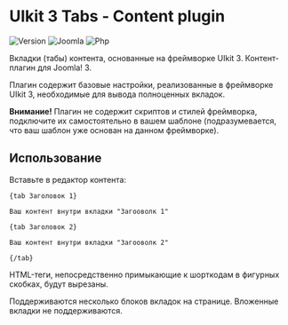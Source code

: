 # UIkit 3 Tabs - Content plugin

![Version](https://img.shields.io/badge/VERSION-1.1.0-0366d6.svg?style=for-the-badge)
![Joomla](https://img.shields.io/badge/joomla-3.7+-1A3867.svg?style=for-the-badge)
![Php](https://img.shields.io/badge/php-5.6+-8892BF.svg?style=for-the-badge)

Вкладки (табы) контента, основанные на фреймворке UIkit 3. Контент-плагин для Joomla! 3.

Плагин содержит базовые настройки, реализованные в фреймворке UIkit 3, необходимые для вывода полноценных вкладок.

**Внимание!** Плагин не содержит скриптов и стилей фреймворка, подключите их самостоятельно в вашем шаблоне (подразумевается, что ваш шаблон уже основан на данном фреймворке).

## Использование

Вставьте в редактор контента:

```text
{tab Заголовок 1}

Ваш контент внутри вкладки "Загооволк 1"

{tab Заголовок 2}

Ваш контент внутри вкладки "Загооволк 2"

{/tab}
```

HTML-теги, непосредственно примыкающие к шорткодам в фигурных скобках, будут вырезаны.

Поддерживаются несколько блоков вкладок на странице. Вложенные вкладки не поддерживаются.
